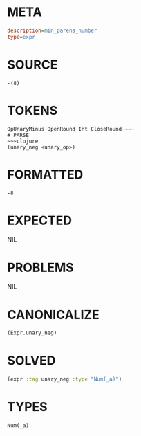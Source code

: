# META
~~~ini
description=min_parens_number
type=expr
~~~
# SOURCE
~~~roc
-(8)
~~~
# TOKENS
~~~text
OpUnaryMinus OpenRound Int CloseRound ~~~
# PARSE
~~~clojure
(unary_neg <unary_op>)
~~~
# FORMATTED
~~~roc
-8
~~~
# EXPECTED
NIL
# PROBLEMS
NIL
# CANONICALIZE
~~~clojure
(Expr.unary_neg)
~~~
# SOLVED
~~~clojure
(expr :tag unary_neg :type "Num(_a)")
~~~
# TYPES
~~~roc
Num(_a)
~~~
